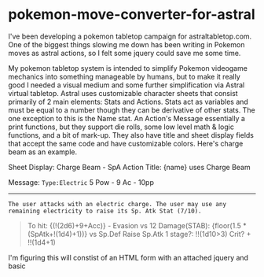 # pokemon-move-converter-for-astral
I've been developing a pokemon tabletop campaign for astraltabletop.com. One of the biggest things slowing me down has been writing in Pokemon moves as astral actions, so I felt some jquery could save me some time.

My pokemon tabletop system is intended to simplify Pokemon videogame mechanics into something manageable by humans, but to make it really good I needed a visual medium and some further simplification via Astral virtual tabletop. Astral uses customizable character sheets that consist primarily of 2 main elements: Stats and Actions. Stats act as variables and must be equal to a number though they can be derivative of other stats. The one exception to this is the Name stat. An Action's Message essentially a print functions, but they support die rolls, some low level math & logic functions, and a bit of mark-up. They also have title and sheet display fields that accept the same code and have customizable colors. Here's charge beam as an example.

Sheet Display: Charge Beam - SpA
Action Title: {name} uses Charge Beam

Message:
  `Type:Electric`
  5 Pow - 9 Ac - 10pp
  ___
  ```
  The user attacks with an electric charge. The user may use any remaining electricity to raise its Sp. Atk Stat (7/10).
  ```
  >To hit: {(!(2d6)+9+Acc)} - Evasion vs 12
  >Damage(STAB): {floor(1.5 * (SpAtk+!(1d4)+1))} vs Sp.Def
  >Raise Sp.Atk 1 stage?: !!(1d10>3)
  >Crit? + !!(1d4+1)


I'm figuring this will constist of an HTML form with an attached jquery and basic 

